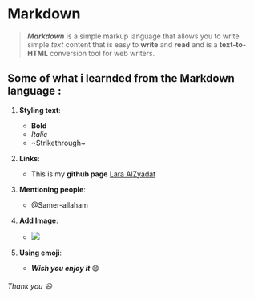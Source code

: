 # Markdown
> ***Markdown*** is a simple markup language that allows you to write simple *text* content that is easy to **write** and **read** and is a **text-to-HTML** conversion tool for web writers.



## Some of what i learnded from the Markdown language :
1. **Styling text**: 
   - **Bold** 
   - *Italic*
   - ~Strikethrough~

1. **Links**:
   - This is my **github page**  [Lara AlZyadat](https://github.com/lara202)

1. **Mentioning people**:
   - @Samer-allaham

1. **Add Image**:
   - ![](https://macdown.uranusjr.com/static/images/logo.png)
   
1. **Using emoji**:
   - ***Wish you enjoy it*** :smile:
   
   
###### Thank you :smiley:
